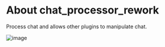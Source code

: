 # About chat_processor_rework
Process chat and allows other plugins to manipulate chat.

![image](https://github.com/TouchMe-Inc/l4d2_chat_processor_rework/assets/89782512/40cb0868-2be0-498a-9bfa-38968957bcb0)
